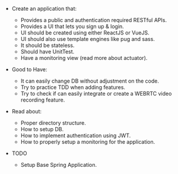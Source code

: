 * Create an application that: 
  * Provides a public and authentication required RESTful APIs.
  * Provides a UI that lets you sign up & login. 
  * UI should be created using either ReactJS or VueJS.
  * UI should also use template engines like pug and sass.
  * It should be stateless.
  * Should have UnitTest.
  * Have a monitoring view (read more about actuator).
  
* Good to Have: 
  * It can easily change DB without adjustment on the code.
  * Try to practice TDD when adding features.
  * Try to check if can easily integrate or create a WEBRTC video recording feature.

* Read about: 
  * Proper directory structure.
  * How to setup DB.
  * How to implement authentication using JWT. 
  * How to properly setup a monitoring for the application.

* TODO
  * Setup Base Spring Application.

  
